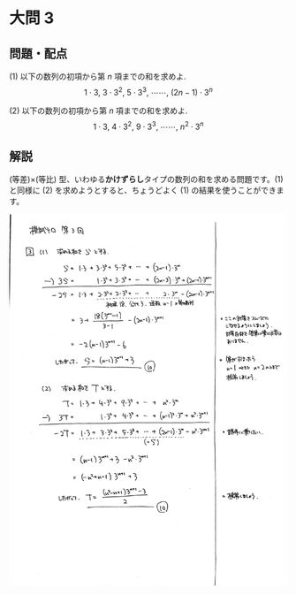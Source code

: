 ﻿---
layout: default
parent: 第 3 回
grand_parent: 模試テロ
summary: 
published: false
---

# 大問 3

## 問題・配点

(1) 以下の数列の初項から第 $n$ 項までの和を求めよ.
$$ 1 \cdot 3,\ 3 \cdot 3^2,\ 5 \cdot 3^3,\ \cdots\cdots,\ (2n-1) \cdot 3^n $$

(2) 以下の数列の初項から第 $n$ 項までの和を求めよ.
$$ 1 \cdot 3,\ 4 \cdot 3^2,\ 9 \cdot 3^3,\ \cdots\cdots,\ n^2 \cdot 3^n $$

## 解説

(等差)×(等比) 型、いわゆる**かけずらし**タイプの数列の和を求める問題です。(1) と同様に (2) を求めようとすると、ちょうどよく (1) の結果を使うことができます。

![](img/examterro_03-3.jpg)
